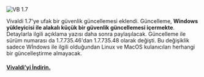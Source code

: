 ![VB 1.7](https://vivaldi.com/wp-content/uploads/2017/03/Vivaldi-security-update-1.jpg#full-width)

Vivaldi 1.7'ye ufak bir güvenlik güncellemesi eklendi. Güncelleme, **Windows yükleyicisi ile alakalı küçük bir güvenlik güncellemesi içermekte**. Detaylarla ilgili açıklama yazısı daha sonra paylaşılacak. Güncelleme ile sürüm numarası da 1.7.735.46'dan 1.7.735.48 olarak değişti. Bu değişiklik sadece Wİndows ile ilgili olduğundan Linux ve MacOS kulanıcıları herhangi bir güncelleştirme almayacak.

#### [Vivaldi’yi İndirin.](https://vivaldi.com/download/#pk_campaign=1.7_blog)
